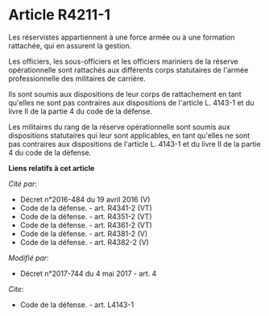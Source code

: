 # Article R4211-1

Les réservistes appartiennent à une force armée ou à une formation rattachée, qui en assurent la gestion.

Les officiers, les sous-officiers et les officiers mariniers de la réserve opérationnelle sont rattachés aux différents corps
statutaires de l'armée professionnelle des militaires de carrière.

Ils sont soumis aux dispositions de leur corps de rattachement en tant qu'elles ne sont pas contraires aux dispositions de
l'article L. 4143-1 et du livre II de la partie 4 du code de la défense.

Les militaires du rang de la réserve opérationnelle sont soumis aux dispositions statutaires qui leur sont applicables, en
tant qu'elles ne sont pas contraires aux dispositions de l'article L. 4143-1 et du livre II de la partie 4 du code de la
défense.

**Liens relatifs à cet article**

_Cité par_:

  - Décret n°2016-484 du 19 avril 2016 (V)
  - Code de la défense. - art. R4341-2 (VT)
  - Code de la défense. - art. R4351-2 (VT)
  - Code de la défense. - art. R4361-2 (VT)
  - Code de la défense. - art. R4381-2 (V)
  - Code de la défense. - art. R4382-2 (V)

_Modifié par_:

  - Décret n°2017-744 du 4 mai 2017 - art. 4

_Cite_:

  - Code de la défense. - art. L4143-1
